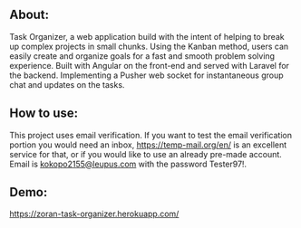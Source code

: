 ## About:

Task Organizer, a web application build with the intent of helping to break up complex projects in small chunks. Using the Kanban method, users can easily create and organize goals for a fast and smooth problem solving experience. Built with Angular on the front-end and served with Laravel for the backend. Implementing  a Pusher web socket for instantaneous group chat and updates on the tasks.

## How to use:

This project uses email verification. If you want to test the email verification portion you would need an inbox, https://temp-mail.org/en/ is an excellent service for that, or if you would like to use an already pre-made account. Email is kokopo2155@leupus.com with the password Tester97!.

## Demo:

https://zoran-task-organizer.herokuapp.com/

